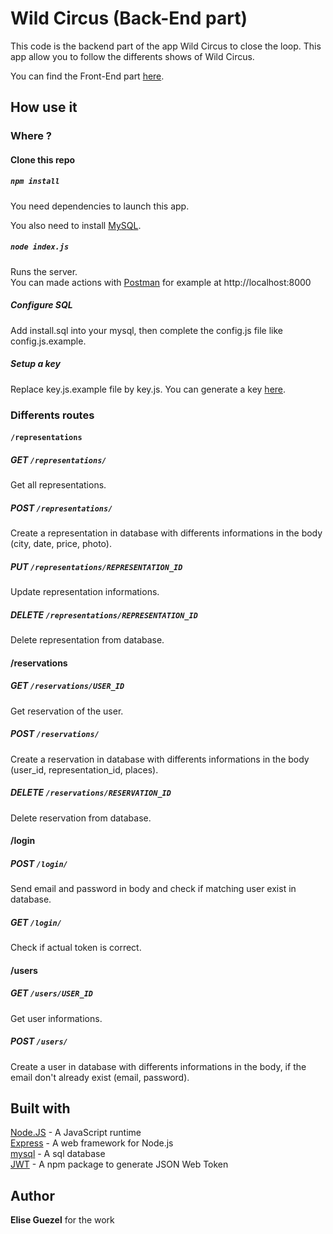 # Wild Circus (Back-End part)

This code is the backend part of the app Wild Circus to close the loop. This app allow you to follow the differents shows of Wild Circus.

You can find the Front-End part [here](https://github.com/Elisecroft/WildCircus-Client).

## How use it

### Where ?

#### Clone this repo

##### `npm install`

You need dependencies to launch this app.

You also need to install [MySQL](https://www.mysql.com/).

##### `node index.js`

Runs the server.  
You can made actions with [Postman](https://www.getpostman.com/) for example at http://localhost:8000

##### Configure SQL

Add install.sql into your mysql, then complete the config.js file like config.js.example.

##### Setup a key

Replace key.js.example file by key.js. You can generate a key [here](https://8gwifi.org/sshfunctions.jsp).

### Differents routes

#### `/representations`

##### **GET** `/representations/`

Get all representations.

##### **POST** `/representations/`

Create a representation in database with differents informations in the body (city, date, price, photo).

##### **PUT** `/representations/REPRESENTATION_ID`

Update representation informations.

##### **DELETE** `/representations/REPRESENTATION_ID`

Delete representation from database.

#### /reservations

##### **GET** `/reservations/USER_ID`

Get reservation of the user.

##### **POST** `/reservations/`

Create a reservation in database with differents informations in the body (user_id, representation_id, places).

##### **DELETE** `/reservations/RESERVATION_ID`

Delete reservation from database.

#### /login

##### **POST** `/login/`

Send email and password in body and check if matching user exist in database.

##### **GET** `/login/`

Check if actual token is correct.

#### /users

##### **GET** `/users/USER_ID`

Get user informations.

##### **POST** `/users/`

Create a user in database with differents informations in the body, if the email don't already exist (email, password).

## Built with

[Node.JS](https://nodejs.org/en/) - A JavaScript runtime  
[Express](https://expressjs.com/) - A web framework for Node.js  
[mysql](https://www.npmjs.com/package/mysql) - A sql database  
[JWT](https://www.npmjs.com/package/jsonwebtoken) - A npm package to generate JSON Web Token    

## Author

**Elise Guezel** for the work
